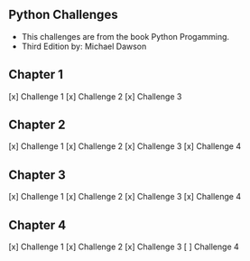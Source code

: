## Python Challenges
* This challenges are from the book Python Progamming.
* Third Edition by: Michael Dawson

## Chapter 1
[x] Challenge 1
[x] Challenge 2
[x] Challenge 3

## Chapter 2
[x] Challenge 1
[x] Challenge 2
[x] Challenge 3
[x] Challenge 4

## Chapter 3
[x] Challenge 1
[x] Challenge 2
[x] Challenge 3
[x] Challenge 4

## Chapter 4
[x] Challenge 1
[x] Challenge 2
[x] Challenge 3
[ ] Challenge 4
